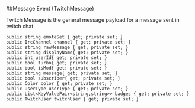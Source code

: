 ##Message Event (TwitchMessage)

Twitch Message is the general message payload for a message sent in twitch chat.

```
public string emoteSet { get; private set; }
public IrcChannel channel { get; private set; }
public string rawMessage { get; private set; }
public string displayName{ get; private set; }
public int userId{ get; private set; }
public bool turbo{ get; private set; }
public bool isMod{ get; private set; }
public string message{ get; private set; }
public bool subscriber{ get; private set; }
public Color color { get; private set; }
public UserType userType { get; private set; }
public List<KeyValuePair<string,string>> badges { get; private set; }
public TwitchUser twitchUser { get; private set; }
```